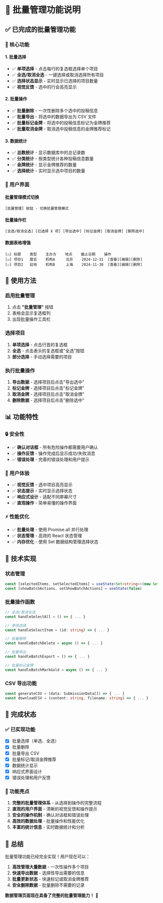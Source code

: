 # 🎯 批量管理功能说明

## ✅ 已完成的批量管理功能

### 🔧 核心功能

#### 1. **批量选择**
- ✅ **单项选择** - 点击每行的复选框选择单个项目
- ✅ **全选/取消全选** - 一键选择或取消选择所有项目
- ✅ **选择状态显示** - 实时显示已选择的项目数量
- ✅ **视觉反馈** - 选中的行会高亮显示

#### 2. **批量操作**
- ✅ **批量删除** - 一次性删除多个选中的投稿信息
- ✅ **批量导出** - 将选中的数据导出为 CSV 文件
- ✅ **批量标记金牌** - 将选中的投稿信息标记为金牌推荐
- ✅ **批量取消金牌** - 取消选中投稿信息的金牌推荐标记

#### 3. **数据统计**
- ✅ **总数统计** - 显示数据库中的总记录数
- ✅ **分类统计** - 按类型统计各种投稿信息数量
- ✅ **金牌统计** - 显示金牌推荐的数量
- ✅ **选择统计** - 实时显示选中项目的数量

### 🎨 用户界面

#### 批量管理模式切换
```
[批量管理] 按钮 - 切换批量管理模式
```

#### 批量操作栏
```
[全选/取消全选] [已选择 X 项] [导出选中] [标记金牌] [取消金牌] [删除选中]
```

#### 数据表格增强
```
[☑] 标题    类型    主办方    地点    截止日期    操作
[☑] 项目1   展览    机构A     北京    2024-12-31  [查看][编辑][删除]
[☐] 项目2   驻地    机构B     上海    2024-11-30  [查看][编辑][删除]
```

## 🚀 使用方法

### 启用批量管理
1. 点击 **"批量管理"** 按钮
2. 表格会显示复选框列
3. 出现批量操作工具栏

### 选择项目
1. **单项选择** - 点击行首的复选框
2. **全选** - 点击表头的复选框或"全选"按钮
3. **部分选择** - 手动选择需要的项目

### 执行批量操作
1. **导出数据** - 选择项目后点击"导出选中"
2. **标记金牌** - 选择项目后点击"标记金牌"
3. **取消金牌** - 选择项目后点击"取消金牌"
4. **删除数据** - 选择项目后点击"删除选中"

## 📊 功能特性

### 🔒 安全性
- ✅ **确认对话框** - 所有危险操作都需要用户确认
- ✅ **操作反馈** - 操作完成后显示成功/失败消息
- ✅ **错误处理** - 完善的错误处理和用户提示

### 🎯 用户体验
- ✅ **视觉反馈** - 选中项目高亮显示
- ✅ **状态提示** - 实时显示选择状态
- ✅ **响应式设计** - 适配不同屏幕尺寸
- ✅ **直观操作** - 简单易懂的操作界面

### ⚡ 性能优化
- ✅ **批量处理** - 使用 Promise.all 并行处理
- ✅ **状态管理** - 高效的 React 状态管理
- ✅ **内存优化** - 使用 Set 数据结构管理选择状态

## 🔧 技术实现

### 状态管理
```typescript
const [selectedItems, setSelectedItems] = useState<Set<string>>(new Set())
const [showBatchActions, setShowBatchActions] = useState(false)
```

### 批量操作函数
```typescript
// 全选/取消全选
const handleSelectAll = () => { ... }

// 单项选择
const handleSelectItem = (id: string) => { ... }

// 批量删除
const handleBatchDelete = async () => { ... }

// 批量导出
const handleBatchExport = () => { ... }

// 批量标记金牌
const handleBatchMarkGold = async () => { ... }
```

### CSV 导出功能
```typescript
const generateCSV = (data: SubmissionData[]) => { ... }
const downloadCSV = (content: string, filename: string) => { ... }
```

## 🎊 完成状态

### ✅ 已实现功能
- [x] 批量选择（单选、全选）
- [x] 批量删除
- [x] 批量导出 CSV
- [x] 批量标记/取消金牌推荐
- [x] 数据统计显示
- [x] 响应式界面设计
- [x] 错误处理和用户反馈

### 🎯 功能亮点
1. **完整的批量管理体系** - 从选择到操作的完整流程
2. **直观的用户界面** - 清晰的视觉反馈和操作提示
3. **安全的操作机制** - 确认对话框和错误处理
4. **高效的数据处理** - 批量操作和性能优化
5. **丰富的统计信息** - 实时数据统计和分析

## 🎉 总结

批量管理功能已经完全实现！用户现在可以：

1. **高效管理大量数据** - 一次性操作多个项目
2. **快速导出数据** - 选择性导出需要的信息
3. **批量更新状态** - 快速标记或取消金牌推荐
4. **安全删除数据** - 批量删除不需要的记录

**数据管理页面现在具备了完整的批量管理能力！** 🚀

